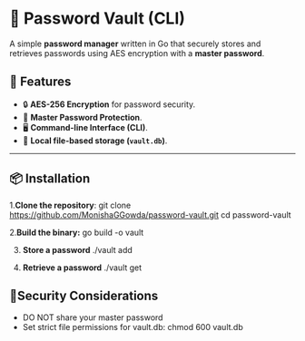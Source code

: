 # 🔐 Password Vault (CLI)
A simple **password manager** written in Go that securely stores and retrieves passwords using AES encryption with a **master password**.

## 🚀 Features
- 🔒 **AES-256 Encryption** for password security.
- 🔑 **Master Password Protection**.
- 🖥️ **Command-line Interface (CLI)**.
- 💾 **Local file-based storage (`vault.db`)**.

---

## 📦 Installation

1.**Clone the repository**:
git clone https://github.com/MonishaGGowda/password-vault.git
cd password-vault

2.**Build the binary:**
 go build -o vault

3. **Store a password**
./vault add <service> <password>

4. **Retrieve a password**
./vault get <service>

## 🔑Security Considerations
- DO NOT share your master password
- Set strict file permissions for vault.db:
  chmod 600 vault.db
